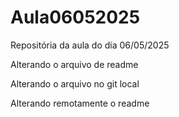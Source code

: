 # Aula06052025
Repositória da aula do dia 06/05/2025

Alterando o arquivo de readme

Alterando o arquivo no git local

Alterando remotamente o readme
